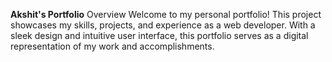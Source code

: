 **Akshit's Portfolio**
Overview
Welcome to my personal portfolio! This project showcases my skills, projects, and experience as a web developer. With a sleek design and intuitive user interface, this portfolio serves as a digital representation of my work and accomplishments.
